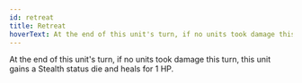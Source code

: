 ```yaml
---
id: retreat
title: Retreat
hoverText: At the end of this unit's turn, if no units took damage this turn, this unit gains a Stealth status die and heals for 1 HP.
---
```


At the end of this unit's turn, if no units took damage this turn, this unit gains a Stealth status die and heals for 1 HP.